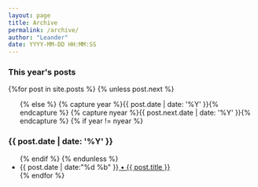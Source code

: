 ```yaml
---
layout: page
title: Archive
permalink: /archive/
author: "Leander"
date: YYYY-MM-DD HH:MM:SS
---
```

<!-- taken from http://reyhan.org/archive.html -->
<section id="archive">
  <h3>This year's posts</h3>
  {%for post in site.posts %}
    {% unless post.next %}
      <ul class="this">
    {% else %}
      {% capture year %}{{ post.date | date: '%Y' }}{% endcapture %}
      {% capture nyear %}{{ post.next.date | date: '%Y' }}{% endcapture %}
      {% if year != nyear %}
        </ul>
        <h3>{{ post.date | date: '%Y' }}</h3>
        <ul class="past">
      {% endif %}
    {% endunless %}
      <li><time>{{ post.date | date:"%d %b" }}</time><a href="{{ post.url }}"> &#149; {{ post.title }}</a></li>
  {% endfor %}
  </ul>
</section>